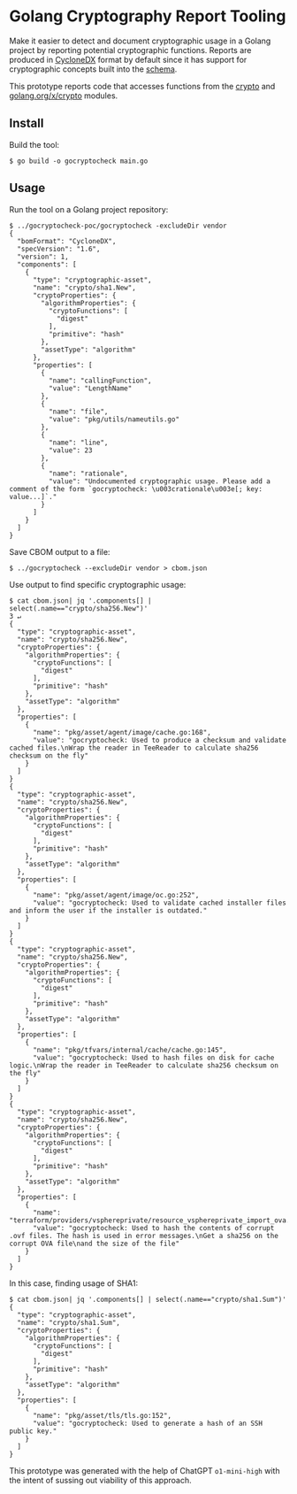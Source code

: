 # Golang Cryptography Report Tooling

Make it easier to detect and document cryptographic usage in a Golang project
by reporting potential cryptographic functions. Reports are produced in
[CycloneDX](https://cyclonedx.org/) format by default since it has support for cryptographic concepts built into the [schema](https://cyclonedx.org/docs/1.6/json/#components_items_cryptoProperties).

This prototype reports code that accesses functions from the
[crypto](https://pkg.go.dev/crypto) and
[golang.org/x/crypto](https://pkg.go.dev/golang.org/x/crypto) modules.

## Install

Build the tool:

```console
$ go build -o gocryptocheck main.go
```

## Usage

Run the tool on a Golang project repository:

```console
$ ../gocryptocheck-poc/gocryptocheck -excludeDir vendor
{
  "bomFormat": "CycloneDX",
  "specVersion": "1.6",
  "version": 1,
  "components": [
    {
      "type": "cryptographic-asset",
      "name": "crypto/sha1.New",
      "cryptoProperties": {
        "algorithmProperties": {
          "cryptoFunctions": [
            "digest"
          ],
          "primitive": "hash"
        },
        "assetType": "algorithm"
      },
      "properties": [
        {
          "name": "callingFunction",
          "value": "LengthName"
        },
        {
          "name": "file",
          "value": "pkg/utils/nameutils.go"
        },
        {
          "name": "line",
          "value": 23
        },
        {
          "name": "rationale",
          "value": "Undocumented cryptographic usage. Please add a comment of the form `gocryptocheck: \u003crationale\u003e[; key: value...]`."
        }
      ]
    }
  ]
}
```

Save CBOM output to a file:

```console
$ ../gocryptocheck --excludeDir vendor > cbom.json
```

Use output to find specific cryptographic usage:

```console
$ cat cbom.json| jq '.components[] | select(.name=="crypto/sha256.New")'                                                                                                                                                                                                                                                                                                                                                                              3 ↵
{
  "type": "cryptographic-asset",
  "name": "crypto/sha256.New",
  "cryptoProperties": {
    "algorithmProperties": {
      "cryptoFunctions": [
        "digest"
      ],
      "primitive": "hash"
    },
    "assetType": "algorithm"
  },
  "properties": [
    {
      "name": "pkg/asset/agent/image/cache.go:168",
      "value": "gocryptocheck: Used to produce a checksum and validate cached files.\nWrap the reader in TeeReader to calculate sha256 checksum on the fly"
    }
  ]
}
{
  "type": "cryptographic-asset",
  "name": "crypto/sha256.New",
  "cryptoProperties": {
    "algorithmProperties": {
      "cryptoFunctions": [
        "digest"
      ],
      "primitive": "hash"
    },
    "assetType": "algorithm"
  },
  "properties": [
    {
      "name": "pkg/asset/agent/image/oc.go:252",
      "value": "gocryptocheck: Used to validate cached installer files and inform the user if the installer is outdated."
    }
  ]
}
{
  "type": "cryptographic-asset",
  "name": "crypto/sha256.New",
  "cryptoProperties": {
    "algorithmProperties": {
      "cryptoFunctions": [
        "digest"
      ],
      "primitive": "hash"
    },
    "assetType": "algorithm"
  },
  "properties": [
    {
      "name": "pkg/tfvars/internal/cache/cache.go:145",
      "value": "gocryptocheck: Used to hash files on disk for cache logic.\nWrap the reader in TeeReader to calculate sha256 checksum on the fly"
    }
  ]
}
{
  "type": "cryptographic-asset",
  "name": "crypto/sha256.New",
  "cryptoProperties": {
    "algorithmProperties": {
      "cryptoFunctions": [
        "digest"
      ],
      "primitive": "hash"
    },
    "assetType": "algorithm"
  },
  "properties": [
    {
      "name": "terraform/providers/vsphereprivate/resource_vsphereprivate_import_ova.go:346",
      "value": "gocryptocheck: Used to hash the contents of corrupt .ovf files. The hash is used in error messages.\nGet a sha256 on the corrupt OVA file\nand the size of the file"
    }
  ]
}
```

In this case, finding usage of SHA1:

```console
$ cat cbom.json| jq '.components[] | select(.name=="crypto/sha1.Sum")'
{
  "type": "cryptographic-asset",
  "name": "crypto/sha1.Sum",
  "cryptoProperties": {
    "algorithmProperties": {
      "cryptoFunctions": [
        "digest"
      ],
      "primitive": "hash"
    },
    "assetType": "algorithm"
  },
  "properties": [
    {
      "name": "pkg/asset/tls/tls.go:152",
      "value": "gocryptocheck: Used to generate a hash of an SSH public key."
    }
  ]
}
```

This prototype was generated with the help of ChatGPT `o1-mini-high` with the intent of sussing out viability of this approach.
